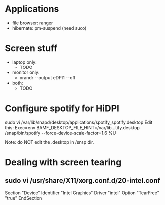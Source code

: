 # Applications

* file browser: ranger
* hibernate: pm-suspend (need sudo)

# Screen stuff

* laptop only:
    * TODO
* monitor only:
    * xrandr --output eDPI1 --off
* both:
    * TODO
 
 # Configure spotify for HiDPI
 
 sudo vi /var/lib/snapd/desktop/applications/spotify_spotify.desktop
 Edit this:
 Exec=env BAMF_DESKTOP_FILE_HINT=/var/lib...tify.desktop /snap/bin/spotify --force-device-scale-factor=1.6 %U
 
 Note: do NOT edit the .desktop in /snap dir.
 
 # Dealing with screen tearing
 
sudo vi /usr/share/X11/xorg.conf.d/20-intel.conf
---
Section "Device"
  Identifier  "Intel Graphics"
  Driver      "intel"
  Option      "TearFree" "true"
EndSection


